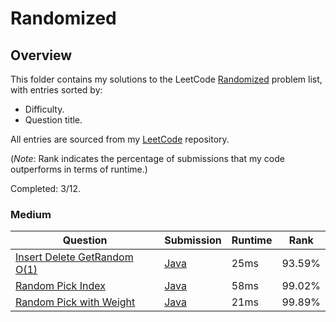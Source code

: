 # Randomized

## Overview
This folder contains my solutions to the LeetCode [Randomized](https://leetcode.com/problem-list/randomized/) problem list,
with entries sorted by:
- Difficulty.
- Question title.

All entries are sourced from my [LeetCode](https://github.com/shumarb/leetcode) repository.

(*Note*: Rank indicates the percentage of submissions that my code outperforms in terms of runtime.)

Completed: 3/12.

### Medium
| Question                                                                                              | Submission                                                                                       | Runtime | Rank   |
|-------------------------------------------------------------------------------------------------------|--------------------------------------------------------------------------------------------------|---------|--------|
| [Insert Delete GetRandom O(1)](https://leetcode.com/problems/insert-delete-getrandom-o1/description/) | [Java](https://github.com/shumarb/leetcode/blob/main/submissions/java/RandomizedSet.java)        | 25ms    | 93.59% |
| [Random Pick Index](https://leetcode.com/problems/random-pick-index/description/)                     | [Java](https://github.com/shumarb/leetcode/blob/main/submissions/java/RandomPickIndex.java)      | 58ms    | 99.02% |
| [Random Pick with Weight](https://leetcode.com/problems/random-pick-with-weight/description/)         | [Java](https://github.com/shumarb/leetcode/blob/main/submissions/java/RandomPickWithWeight.java) | 21ms    | 99.89% |
